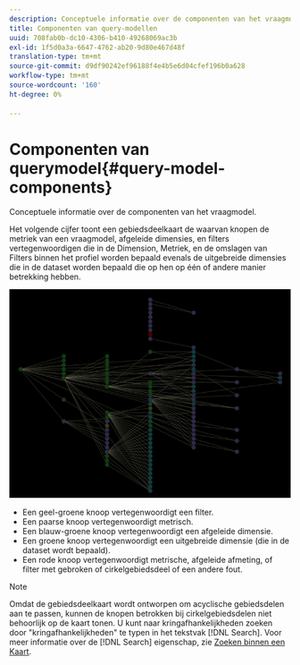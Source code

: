 ```yaml
---
description: Conceptuele informatie over de componenten van het vraagmodel.
title: Componenten van query-modellen
uuid: 708fab0b-dc10-4306-b410-49268069ac3b
exl-id: 1f5d0a3a-6647-4762-ab20-9d80e467d48f
translation-type: tm+mt
source-git-commit: d9df90242ef96188f4e4b5e6d04cfef196b0a628
workflow-type: tm+mt
source-wordcount: '160'
ht-degree: 0%

---
```


# Componenten van querymodel{#query-model-components}

Conceptuele informatie over de componenten van het vraagmodel.

Het volgende cijfer toont een gebiedsdeelkaart de waarvan knopen de metriek van een vraagmodel, afgeleide dimensies, en filters vertegenwoordigen die in de Dimension, Metriek, en de omslagen van Filters binnen het profiel worden bepaald evenals de uitgebreide dimensies die in de dataset worden bepaald die op hen op één of andere manier betrekking hebben.

![](assets/vis_DependencyMap_QueryModel.png)

* Een geel-groene knoop vertegenwoordigt een filter.
* Een paarse knoop vertegenwoordigt metrisch.
* Een blauw-groene knoop vertegenwoordigt een afgeleide dimensie.
* Een groene knoop vertegenwoordigt een uitgebreide dimensie (die in de dataset wordt bepaald).
* Een rode knoop vertegenwoordigt metrische, afgeleide afmeting, of filter met gebroken of cirkelgebiedsdeel of een andere fout.

>[!NOTE]
>
>Omdat de gebiedsdeelkaart wordt ontworpen om acyclische gebiedsdelen aan te passen, kunnen de knopen betrokken bij cirkelgebiedsdelen niet behoorlijk op de kaart tonen. U kunt naar kringafhankelijkheden zoeken door &quot;kringafhankelijkheden&quot; te typen in het tekstvak [!DNL Search]. Voor meer informatie over de [!DNL Search] eigenschap, zie [Zoeken binnen een Kaart](../../../../../home/c-get-started/c-admin-intrf/c-dataset-mgrs/c-dep-maps/t-srch-map.md#task-a1e7065a538d46c78a7d28676d880dfb).
